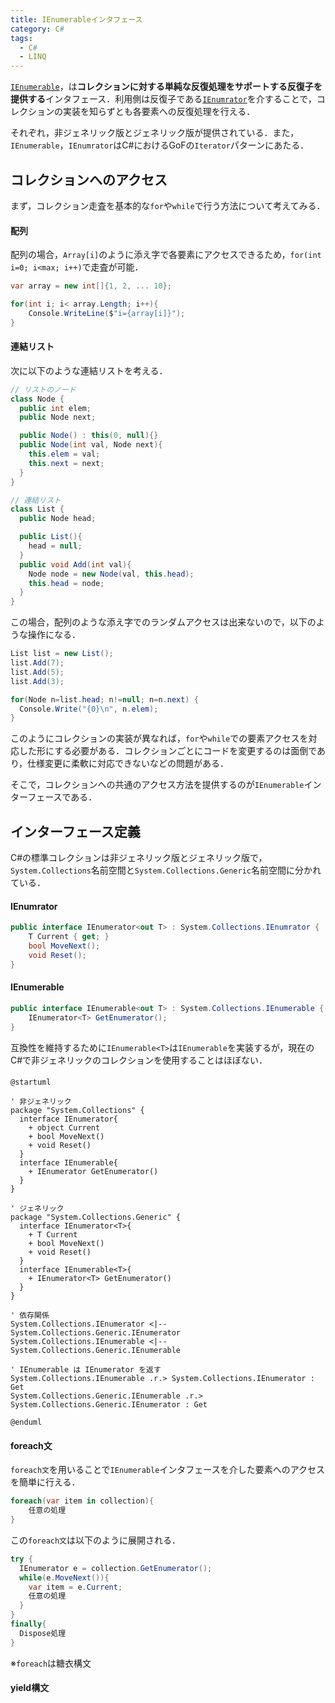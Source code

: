 ```yaml
---
title: IEnumerableインタフェース
category: C#
tags:
  - C#
  - LINQ
---
```


[`IEnumerable`][IEnumerable]，は**コレクションに対する単純な反復処理をサポートする反復子を提供する**インタフェース．利用側は反復子である[`IEnumrator`][IEnumerator]を介することで，コレクションの実装を知らずとも各要素への反復処理を行える．

<!-- more -->

それぞれ，非ジェネリック版とジェネリック版が提供されている．また，`IEnumerable`，`IEnumrator`はC#におけるGoFの`Iterator`パターンにあたる．


## コレクションへのアクセス

まず，コレクション走査を基本的な`for`や`while`で行う方法について考えてみる．

#### 配列
配列の場合，`Array[i]`のように添え字で各要素にアクセスできるため，`for(int i=0; i<max; i++)`で走査が可能．

```cs
var array = new int[]{1, 2, ... 10};

for(int i; i< array.Length; i++){
    Console.WriteLine($"i={array[i]}");
}
```

#### 連結リスト

次に以下のような連結リストを考える．
```cs
// リストのノード
class Node {
  public int elem;
  public Node next;

  public Node() : this(0, null){}
  public Node(int val, Node next){
    this.elem = val;
    this.next = next;
  }
}

// 連結リスト
class List {
  public Node head;

  public List(){
    head = null;
  }
  public void Add(int val){
    Node node = new Node(val, this.head);
    this.head = node;
  }
}
```

この場合，配列のような添え字でのランダムアクセスは出来ないので，以下のような操作になる．
```cs
List list = new List();
list.Add(7);
list.Add(5);
list.Add(3);

for(Node n=list.head; n!=null; n=n.next) {
  Console.Write("{0}\n", n.elem);
}
```

このようにコレクションの実装が異なれば，`for`や`while`での要素アクセスを対応した形にする必要がある．コレクションごとにコードを変更するのは面倒であり，仕様変更に柔軟に対応できないなどの問題がある．

そこで，コレクションへの共通のアクセス方法を提供するのが`IEnumerable`インターフェースである．


## インターフェース定義

C#の標準コレクションは非ジェネリック版とジェネリック版で，`System.Collections`名前空間と`System.Collections.Generic`名前空間に分かれている．

#### IEnumrator<T>

```cs
public interface IEnumerator<out T> : System.Collections.IEnumrator {
    T Current { get; }
    bool MoveNext();
    void Reset();
}
```

#### IEnumerable<T>

```cs
public interface IEnumerable<out T> : System.Collections.IEnumerable {
    IEnumerator<T> GetEnumerator();
}
```

互換性を維持するために`IEnumerable<T>`は`IEnumerable`を実装するが，現在のC#で非ジェネリックのコレクションを使用することはほぼない．

#### 

```puml
@startuml

' 非ジェネリック 
package "System.Collections" {
  interface IEnumerator{
    + object Current
    + bool MoveNext()
    + void Reset()
  }
  interface IEnumerable{
    + IEnumerator GetEnumerator()
  }
}

' ジェネリック 
package "System.Collections.Generic" {
  interface IEnumerator<T>{
    + T Current
    + bool MoveNext()
    + void Reset()
  }
  interface IEnumerable<T>{
    + IEnumerator<T> GetEnumerator()
  }
}

' 依存関係
System.Collections.IEnumerator <|-- System.Collections.Generic.IEnumerator
System.Collections.IEnumerable <|-- System.Collections.Generic.IEnumerable

' IEnumerable は IEnumerator を返す
System.Collections.IEnumerable .r.> System.Collections.IEnumerator : Get
System.Collections.Generic.IEnumerable .r.> System.Collections.Generic.IEnumerator : Get

@enduml
```


#### foreach文

`foreach文`を用いることで`IEnumerable`インタフェースを介した要素へのアクセスを簡単に行える．

```cs
foreach(var item in collection){
    任意の処理
}
```

この`foreach文`は以下のように展開される．
```cs
try {
  IEnumerator e = collection.GetEnumerator();
  while(e.MoveNext()){
    var item = e.Current;
    任意の処理
  }
}
finally{
  Dispose処理
}
```

※`foreach`は糖衣構文


#### yield構文


<!-- リンク -->
[IEnumerable]:https://learn.microsoft.com/ja-jp/dotnet/api/system.collections.ienumerable?view=net-9.0
[IEnumerator]:https://learn.microsoft.com/ja-jp/dotnet/api/system.collections.ienumerator?view=net-9.0

[IEnumerable<T>]: https://learn.microsoft.com/ja-jp/dotnet/api/system.collections.generic.ienumerable-1?view=net-8.0
[IEnumerator<T>]: https://learn.microsoft.com/ja-jp/dotnet/api/system.collections.generic.ienumerator-1?view=net-8.0


[System.Collections名前空間]: https://learn.microsoft.com/ja-jp/dotnet/api/system.collections?view=net-6.0
[System.Collections.Generic名前空間]: https://learn.microsoft.com/ja-jp/dotnet/api/system.collections.generic?view=net-9.0